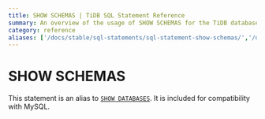 ```yaml
---
title: SHOW SCHEMAS | TiDB SQL Statement Reference
summary: An overview of the usage of SHOW SCHEMAS for the TiDB database.
category: reference
aliases: ['/docs/stable/sql-statements/sql-statement-show-schemas/','/docs/v4.0/sql-statements/sql-statement-show-schemas/','/docs/stable/reference/sql/statements/show-schemas/']
---
```


# SHOW SCHEMAS

This statement is an alias to [`SHOW DATABASES`](/sql-statements/sql-statement-show-databases.md). It is included for compatibility with MySQL.
